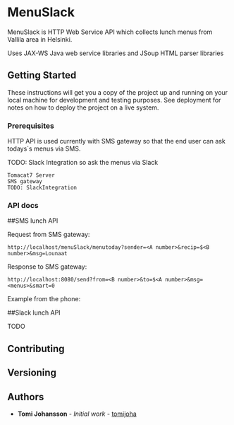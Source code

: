 # MenuSlack

MenuSlack is HTTP Web Service API which collects lunch menus from Vallila area in Helsinki.

Uses JAX-WS Java web service libraries and JSoup HTML parser libraries

## Getting Started

These instructions will get you a copy of the project up and running on your local machine for development and testing purposes. See deployment for notes on how to deploy the project on a live system.

### Prerequisites

HTTP API is used currently with SMS gateway so that the end user can ask todays´s menus via SMS.

TODO: Slack Integration so ask the menus via Slack

```
Tomacat7 Server
SMS gateway
TODO: SlackIntegration
```

### API docs

##SMS lunch API

Request from SMS gateway:

```
http://localhost/menuSlack/menutoday?sender=<A number>&recip=$<B number>&msg=Lounaat
```

Response to SMS gateway:

```
http://localhost:8080/send?from=<B number>&to=$<A number>&msg=<menus>&smart=0
```

Example from the phone:

##Slack lunch API

TODO


## Contributing

## Versioning

## Authors

* **Tomi Johansson** - *Initial work* - [tomijoha](https://github.com/tomijoha)
